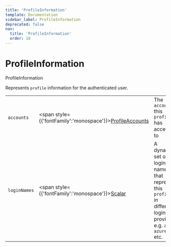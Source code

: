 ```yaml
---
title: 'ProfileInformation'
template: Documentation
sidebar_label: ProfileInformation
deprecated: false
nav:
  title: 'ProfileInformation'
  order: 10
---
```


# ProfileInformation

<div style={{'fontFamily':'monospace'}}><span style={{'fontSize':'1.5rem','fontWeight':500}}>ProfileInformation</span></div>



Represents `profile` information for the authenticated user.

| | | |
| -- | -- | -- |
| `accounts` | <span style={{'fontFamily':'monospace'}}><a href="/guardrails/docs/reference/graphql/object/ProfileAccounts">ProfileAccounts</a></span> | The `accounts` this `profile` has access to |
| `loginNames` | <span style={{'fontFamily':'monospace'}}><a href="/guardrails/docs/reference/graphql/scalar/Scalar">Scalar</a></span> | A dynamic set of login names that represent this `profile` in different login providers e.g. `aws`, `azure` etc. |